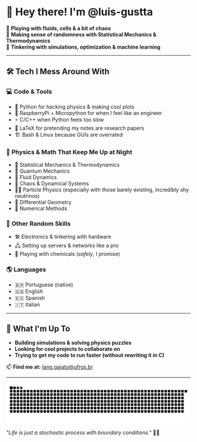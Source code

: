 # 👋 Hey there! I'm @luis-gustta

🚀 **Playing with fluids, cells & a bit of chaos**  
🔬 **Making sense of randomness with Statistical Mechanics & Thermodynamics**  
🤖 **Tinkering with simulations, optimization & machine learning**  

---

## 🛠️ Tech I Mess Around With

### 💻 **Code & Tools**
- 🐍 Python for hacking physics & making cool plots
- 💾 RaspberryPi + Micropython for when I feel like an engineer
- ⚡ C/C++ when Python feels too slow
- 📜 LaTeX for pretending my notes are research papers
- 🏗️ Bash & Linux because GUIs are overrated

### 🌌 **Physics & Math That Keep Me Up at Night**
- 🎲 Statistical Mechanics & Thermodynamics
- 🧿 Quantum Mechanics
- 🌊 Fluid Dynamics
- 🔄 Chaos & Dynamical Systems
- 🧑‍🔬 Particle Physics (especially with those barely existing, incredibly shy neutrinos)
- 📐 Differential Geometry
- 🧩 Numerical Methods

### 🔧 **Other Random Skills**
- 🛠️ Electronics & tinkering with hardware
- 🖧 Setting up servers & networks like a pro
- 🧪 Playing with chemicals (_safely_, I promise)

### 🌎 **Languages**
- 🇧🇷 Portuguese (native)
- 🇬🇧 English
- 🇪🇸 Spanish
- 🇮🇹 Italian

---

## 🌱 What I'm Up To
- **Building simulations & solving physics puzzles**
- **Looking for cool projects to collaborate on**
- **Trying to get my code to run faster (without rewriting it in C)**

📫 **Find me at:** lang.gaiato@ufrgs.br  

---

![Snake animation](https://github.com/luis-gustta/luis-gustta/blob/output/github-contribution-grid-snake.svg)

_"Life is just a stochastic process with boundary conditions."_ 🎲😄
